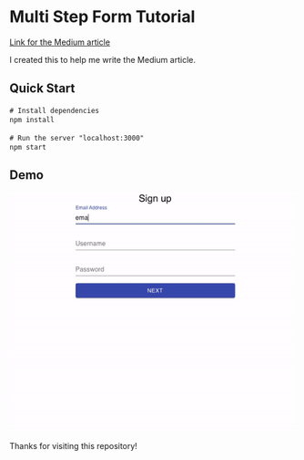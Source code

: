 # Multi Step Form Tutorial

[Link for the Medium article](https://blog.devgenius.io/create-a-multi-step-form-with-reactjs-322aa97a2968)  

I created this to help me write the Medium article. 

## Quick Start
```
# Install dependencies
npm install

# Run the server "localhost:3000"
npm start
```

## Demo

![Demo](src/screenshot/multi-step-demo.gif)


Thanks for visiting this repository!



